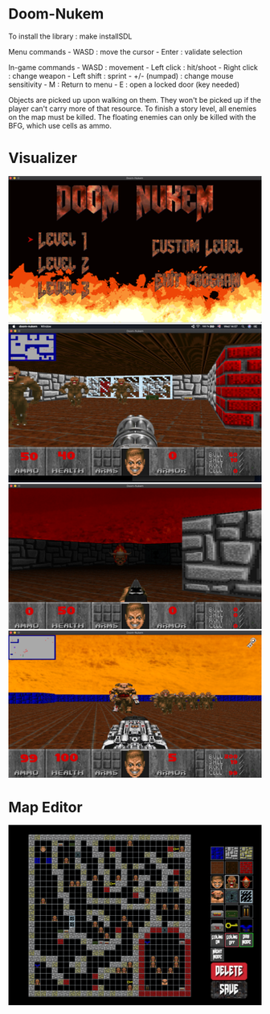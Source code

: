 # Doom-Nukem

To install the library : make installSDL

Menu commands
	- WASD : move the cursor
	- Enter : validate selection

In-game commands
	- WASD : movement
	- Left click : hit/shoot
	- Right click : change weapon
	- Left shift : sprint
	- +/- (numpad) : change mouse sensitivity
	- M : Return to menu
	- E : open a locked door (key needed)

Objects are picked up upon walking on them. They won't be picked up if the player can't carry more of that resource.
To finish a story level, all enemies on the map must be killed.
The floating enemies can only be killed with the BFG, which use cells as ammo.

# Visualizer
<img src="https://github.com/aruiz-ba/images/blob/master/Doom.png"></img>
<img src="https://github.com/aruiz-ba/images/blob/master/Doom1.png"></img>
<img src="https://github.com/aruiz-ba/images/blob/master/Doom2.png"></img>
<img src="https://github.com/aruiz-ba/images/blob/master/Doom3.png"></img>
# Map Editor
<img src="https://github.com/aruiz-ba/images/blob/master/Doom4.png"></img>
